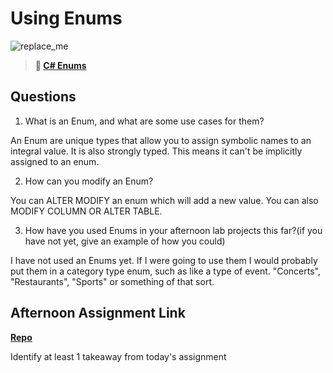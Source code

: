 # Using Enums

![replace_me](https://codeworks.blob.core.windows.net/public/assets/img/illustrations/placeholder.svg)

> **📖 [C# Enums](https://codeworksacademy.com/fs-student-guide/resources/wk10/03-Enums)**

## Questions

1. What is an Enum, and what are some use cases for them?

An Enum are unique types that allow you to assign symbolic names to an integral value. It is also strongly typed. This means it can't be implicitly assigned to an enum.

2. How can you modify an Enum?

You can ALTER MODIFY an enum which will add a new value. You can also MODIFY COLUMN OR ALTER TABLE.

3. How have you used Enums in your afternoon lab projects this far?(if you have not yet, give an example of how you could)

I have not used an Enums yet. If I were going to use them I would probably put them in a category type enum, such as like a type of event. "Concerts", "Restaurants", "Sports" or something of that sort.

## Afternoon Assignment Link

**[Repo](https://github.com/owennwoodward/AllSpice)**

Identify at least 1 takeaway from today's assignment
